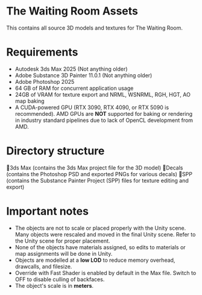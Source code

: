 # The Waiting Room Assets
This contains all source 3D models and textures for The Waiting Room. 

# Requirements
- Autodesk 3ds Max 2025 (Not anything older)
- Adobe Substance 3D Painter 11.0.1 (Not anything older)
- Adobe Photoshop 2025
- 64 GB of RAM for concurrent application usage
- 24GB of VRAM for texture export and NRML, WSNRML, RGH, HGT, AO map baking
- A CUDA-powered GPU (RTX 3090, RTX 4090, or RTX 5090 is recommended). AMD GPUs are **NOT** supported for baking or rendering in industry standard pipelines due to lack of OpenCL development from AMD.

# Directory structure
📂3ds Max (contains the 3ds Max project file for the 3D model)
📂Decals (contains the Photoshop PSD and exported PNGs for various decals)
📂SPP (contains the Substance Painter Project (SPP) files for texture editing and export)

# Important notes
- The objects are not to scale or placed properly with the Unity scene. Many objects were rescaled and moved in the final Unity scene. Refer to the Unity scene for proper placement.
- None of the objects have materials assigned, so edits to materials or map assignments will be done in Unity.
- Objects are modelled at a **low LOD** to reduce memory overhead, drawcalls, and filesize.
- Override with Fast Shader is enabled by default in the Max file. Switch to OFF to disable culling of backfaces.
- The object's scale is in **meters**. 
